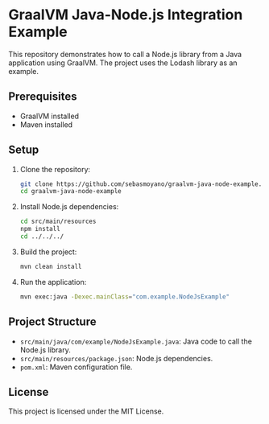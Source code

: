 # GraalVM Java-Node.js Integration Example

This repository demonstrates how to call a Node.js library from a Java application using GraalVM. The project uses the Lodash library as an example.

## Prerequisites

- GraalVM installed
- Maven installed

## Setup

1. Clone the repository:

    ```sh
    git clone https://github.com/sebasmoyano/graalvm-java-node-example.git
    cd graalvm-java-node-example
    ```

2. Install Node.js dependencies:

    ```sh
    cd src/main/resources
    npm install
    cd ../../../
    ```

3. Build the project:

    ```sh
    mvn clean install
    ```

4. Run the application:

    ```sh
    mvn exec:java -Dexec.mainClass="com.example.NodeJsExample"
    ```

## Project Structure

- `src/main/java/com/example/NodeJsExample.java`: Java code to call the Node.js library.
- `src/main/resources/package.json`: Node.js dependencies.
- `pom.xml`: Maven configuration file.

## License

This project is licensed under the MIT License.
